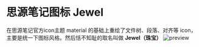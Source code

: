 # 思源笔记图标 Jewel

在思源笔记官方icon主题 material 的基础上重绘了文件树、段落、对齐等 icon，主要是统一下图标风格。然后恬不知耻的取名叫做 **Jewel（珠宝）**
![preview](https://raw.githubusercontent.com/langzhou/siyuan-note/main/jewel/preview.png)
